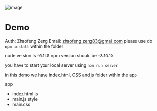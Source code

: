 ![image](https://user-images.githubusercontent.com/923921/33651679-94710c32-da1b-11e7-823e-a300c1440ae0.png)

Demo
========
Auth: Zhaofeng Zeng
Email: zhaofeng.zeng83@gmail.com
please use do `npm install` within the folder

node version is ^6.11.5
npm version should be ^3.10.10

you have to start your local server using `npm run server`

in this demo we have index.html, CSS and js folder within the app

app
  - index.html
js
  - main.js
style
  - main.css
